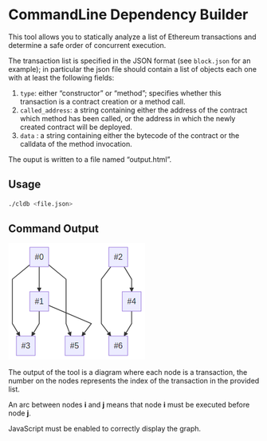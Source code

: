  
# CommandLine Dependency Builder
This tool allows you to statically analyze a list of Ethereum transactions and determine a safe order of concurrent execution.

The transaction list is specified in the JSON format (see `block.json` for an example); in particular the json file should contain a list of objects each one with at least the following fields:
1. `type`: either “constructor” or “method”; specifies whether this transaction is a contract creation or a method call.
2. `called_address`: a string containing either the address of the contract which method has been called, or the address in which the newly created contract will be deployed.
3. `data` : a string containing either the bytecode of the contract or the calldata of the method invocation.

The ouput is written to a file named “output.html”.

## Usage

~~~sh
./cldb <file.json>
~~~

## Command Output

![](./screen.png)

The output of the tool is a diagram where each node is a transaction, the number on the nodes represents the index of the transaction in the provided list.

An arc between nodes **i** and **j** means that node **i** must be executed before node **j**.

JavaScript must be enabled to correctly display the graph.